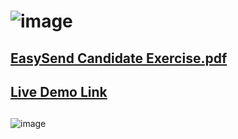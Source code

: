 # ![image](https://user-images.githubusercontent.com/12116215/217070442-94ca9b79-e507-4ca7-81f0-dd382fb5a947.png)


## [EasySend Candidate Exercise.pdf](https://github.com/Lidorc145/EasySend/files/10668631/EasySend.Candidate.Exercise.pdf)

## [Live Demo Link](https://lidorc145.github.io/EasySend/)



##
![image](https://user-images.githubusercontent.com/12116215/217072797-e1d5c18e-f9ef-4b38-99ed-5c6281666ded.png)
##
